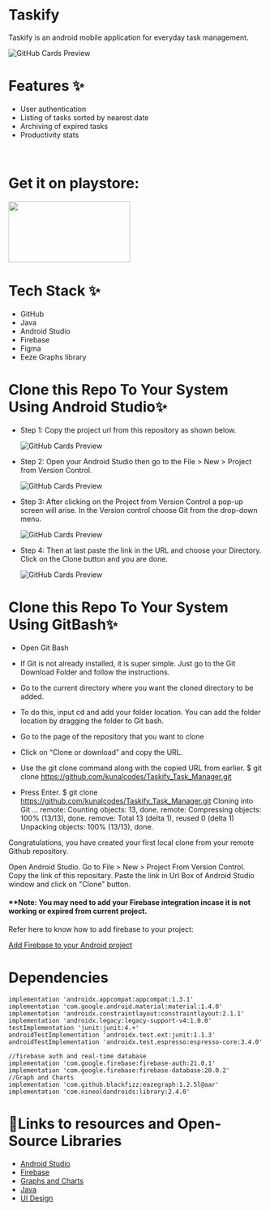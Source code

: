 # Taskify

Taskify is an android mobile application for everyday task management.



 ![GitHub Cards Preview](https://github.com/kunalcodes/Taskify_Task_Manager/blob/main/Taskify/app/src/main/res/drawable/github_project_image_taskify.jpg)



# Features ✨
* User authentication
* Listing of tasks sorted by nearest date
* Archiving of expired tasks
* Productivity stats

<br/>


# Get it on playstore:


<a href="https://play.google.com/store/apps/details?id=kunal.project.taskify" title="Playstore" target="_blank"><img height="120" width="240" src="https://data.ibtimes.sg/en/full/12247/google-play-store-8-1-73-apk.png"></a>


<!-- 
# Links 
* Blog-Post :-  -->

# Tech Stack ✨

* GitHub
* Java
* Android Studio
* Firebase
* Figma
* Eeze Graphs library


# Clone this Repo To Your System Using Android Studio✨

* Step 1: Copy the project url from this repository as shown below.


  ![GitHub Cards Preview](https://media.geeksforgeeks.org/wp-content/uploads/20201103234355/Clone1.png)
  
  
* Step 2: Open your Android Studio then go to the File > New > Project from Version Control.


  ![GitHub Cards Preview](https://media.geeksforgeeks.org/wp-content/uploads/20201103235112/Clone2.png)
  
  
* Step 3: After clicking on the Project from Version Control a pop-up screen will arise. In the Version control choose Git from the drop-down menu.


  ![GitHub Cards Preview](https://media.geeksforgeeks.org/wp-content/uploads/20201103235114/Clone3.png)
  
  
* Step 4: Then at last paste the link in the URL and choose your Directory. Click on the Clone button and you are done.


  ![GitHub Cards Preview](https://media.geeksforgeeks.org/wp-content/uploads/20201103235115/Clone4.png)
  

# Clone this Repo To Your System Using GitBash✨

* Open Git Bash

* If Git is not already installed, it is super simple. Just go to the Git Download Folder and follow the instructions.

* Go to the current directory where you want the cloned directory to be added.

* To do this, input cd and add your folder location. You can add the folder location by dragging the folder to Git bash.

* Go to the page of the repository that you want to clone

* Click on “Clone or download” and copy the URL.

* Use the git clone command along with the copied URL from earlier. $ git clone https://github.com/kunalcodes/Taskify_Task_Manager.git

* Press Enter. $ git clone https://github.com/kunalcodes/Taskify_Task_Manager.git Cloning into Git … remote: Counting objects: 13, done. remote: Compressing objects: 100% (13/13), done. remove: Total 13 (delta 1), reused 0 (delta 1) Unpacking objects: 100% (13/13), done.

Congratulations, you have created your first local clone from your remote Github repository.

Open Android Studio. Go to File > New > Project From Version Control. Copy the link of this repositary. Paste the link in Url Box of Android Studio window and click on "Clone" button.

 #### **Note: You may need to add your Firebase integration incase it is not working or expired from current project.
 
 Refer here to know how to add firebase to your project:

 [Add Firebase to your Android project](https://firebase.google.com/docs/android/setup)


# Dependencies 

    implementation 'androidx.appcompat:appcompat:1.3.1'
    implementation 'com.google.android.material:material:1.4.0'
    implementation 'androidx.constraintlayout:constraintlayout:2.1.1'
    implementation 'androidx.legacy:legacy-support-v4:1.0.0'
    testImplementation 'junit:junit:4.+'
    androidTestImplementation 'androidx.test.ext:junit:1.1.3'
    androidTestImplementation 'androidx.test.espresso:espresso-core:3.4.0'

    //firebase auth and real-time database
    implementation 'com.google.firebase:firebase-auth:21.0.1'
    implementation 'com.google.firebase:firebase-database:20.0.2'
    //Graph and Charts
    implementation 'com.github.blackfizz:eazegraph:1.2.5l@aar'
    implementation 'com.nineoldandroids:library:2.4.0'
<!-- 
# Lessons Learnt📚 -->

# 🔗Links to resources and Open-Source Libraries


* [Android Studio](https://developer.android.com/studio?gclsrc=aw.ds&gclid=EAIaIQobChMI3MPrr7bC9AIVEA4rCh1cBA5PEAAYASAAEgJR7_D_BwE)
* [Firebase](https://firebase.google.com/docs/auth)
* [Graphs and Charts](https://github.com/blackfizz/EazeGraph)
* [Java](https://www.oracle.com/java/technologies/downloads/)
* [UI Design](https://www.figma.com/file/u1s7eOznRSbGTGY5kEs2tz/Task-Management-App)
